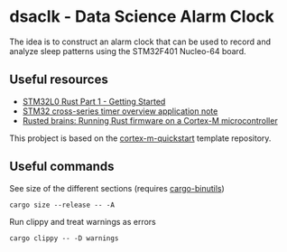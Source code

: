 # dsaclk - Data Science Alarm Clock

The idea is to construct an alarm clock that can be used to record and analyze sleep patterns using the STM32F401 Nucleo-64 board.




## Useful resources

- [STM32L0 Rust Part 1 - Getting Started](https://craigjb.com/2019/12/31/stm32l0-rust/)
- [STM32 cross-series timer overview application note](https://www.st.com/resource/en/application_note/dm00042534-stm32-crossseries-timer-overview-stmicroelectronics.pdf)
- [Rusted brains: Running Rust firmware on a Cortex-M microcontroller](https://dev.to/minkovsky/rusted-brains-running-rust-firmware-on-a-cortex-m-microcontroller-3had)

This probject is based on the [cortex-m-quickstart](https://github.com/rust-embedded/cortex-m-quickstart) template repository.


## Useful commands

See size of the different sections (requires [cargo-binutils](https://github.com/rust-embedded/cargo-binutils))
```
cargo size --release -- -A
```


Run clippy and treat warnings as errors
```
cargo clippy -- -D warnings
```